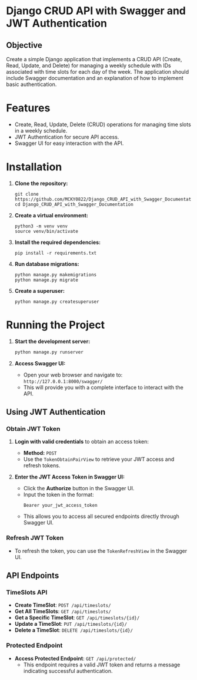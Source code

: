 # Django CRUD API with Swagger and JWT Authentication

## Objective

Create a simple Django application that implements a CRUD API (Create, Read, Update, and Delete) for managing a weekly schedule with IDs associated with time slots for each day of the week. The application should include Swagger documentation and an explanation of how to implement basic authentication.

# Features

- Create, Read, Update, Delete (CRUD) operations for managing time slots in a weekly schedule.
- JWT Authentication for secure API access.
- Swagger UI for easy interaction with the API.


# Installation

1. **Clone the repository:**

   ```
   git clone https://github.com/MCKY0822/Django_CRUD_API_with_Swagger_Documentation.git
   cd Django_CRUD_API_with_Swagger_Documentation
   ```

2. **Create a virtual environment:**

   ```
   python3 -m venv venv
   source venv/bin/activate
   ```

3. **Install the required dependencies:**

   ```
   pip install -r requirements.txt
   ```

4. **Run database migrations:**

   ```
   python manage.py makemigrations
   python manage.py migrate
   ```

5. **Create a superuser:**

   ```
   python manage.py createsuperuser
   ```

# Running the Project

1. **Start the development server:**

   ```bash
   python manage.py runserver
   ```

2. **Access Swagger UI:**

   - Open your web browser and navigate to: `http://127.0.0.1:8000/swagger/`
   - This will provide you with a complete interface to interact with the API.

## Using JWT Authentication

### Obtain JWT Token

1. **Login with valid credentials** to obtain an access token:
   - **Method:** `POST`
   - Use the `TokenObtainPairView` to retrieve your JWT access and refresh tokens.

2. **Enter the JWT Access Token in Swagger UI:**
   - Click the **Authorize** button in the Swagger UI.
   - Input the token in the format:
     ```
     Bearer your_jwt_access_token
     ```
   - This allows you to access all secured endpoints directly through Swagger UI.

### Refresh JWT Token

- To refresh the token, you can use the `TokenRefreshView` in the Swagger UI.

## API Endpoints

### TimeSlots API

- **Create TimeSlot**: `POST /api/timeslots/`
- **Get All TimeSlots**: `GET /api/timeslots/`
- **Get a Specific TimeSlot**: `GET /api/timeslots/{id}/`
- **Update a TimeSlot**: `PUT /api/timeslots/{id}/`
- **Delete a TimeSlot**: `DELETE /api/timeslots/{id}/`

### Protected Endpoint

- **Access Protected Endpoint**: `GET /api/protected/`
  - This endpoint requires a valid JWT token and returns a message indicating successful authentication.

#
